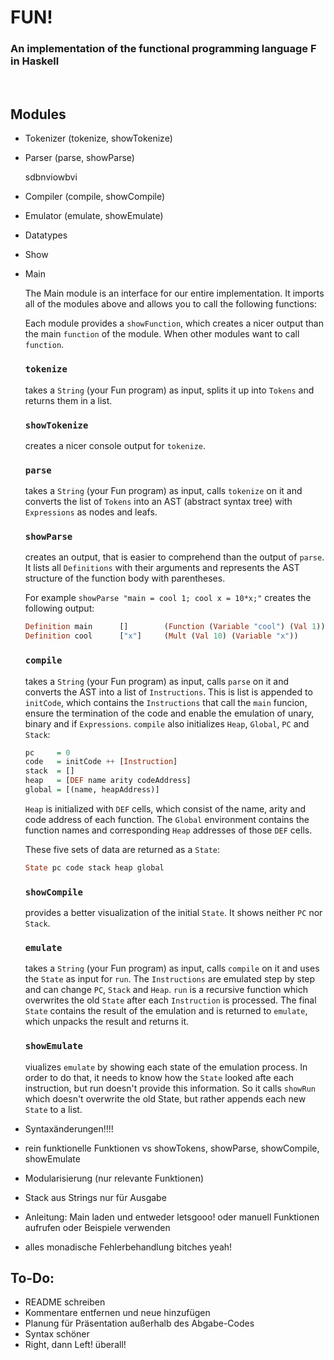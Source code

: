 
# FUN! 
### An implementation of the functional programming language F in Haskell
<br/>

## Modules

- Tokenizer (tokenize, showTokenize)
   
    
- Parser (parse, showParse)

  sdbnviowbvi
- Compiler (compile, showCompile)
- Emulator (emulate, showEmulate)
- Datatypes
- Show
- Main

    The Main module is an interface for our entire implementation. It imports all of the modules above and allows you to call the following functions:

    Each module provides a `showFunction`, which creates a nicer output than the main `function` of the module. When other modules want to call `function`.
    ### `tokenize`
    takes a `String` (your Fun program) as input, splits it up into `Tokens` and returns them in a list.
    
    ### `showTokenize`
    creates a nicer console output for `tokenize`.

    ### `parse`
    takes a `String` (your Fun program) as input, calls `tokenize` on it and converts the list of `Tokens` into an AST (abstract syntax tree) with `Expressions` as nodes and leafs.

    ### `showParse`
    creates an output, that is easier to comprehend than the output of `parse`. It lists all `Definitions` with their arguments and represents the AST structure of the function body with parentheses.
    
    For example `showParse "main = cool 1; cool x = 10*x;"`
    creates the following output:
    ```Haskell
    Definition main      []        (Function (Variable "cool") (Val 1))
    Definition cool      ["x"]     (Mult (Val 10) (Variable "x"))
    ```

    ### `compile`
    takes a `String` (your Fun program) as input, calls `parse` on it and converts the AST into a list of `Instructions`. This is list is appended to `initCode`, which contains the `Instructions` that call the `main` funcion, ensure the termination of the code and enable the emulation of unary, binary and if `Expressions`. `compile` also initializes `Heap`, `Global`, `PC` and `Stack`:
    ```Haskell
    pc     = 0
    code   = initCode ++ [Instruction]
    stack  = []
    heap   = [DEF name arity codeAddress]
    global = [(name, heapAddress)]
    ```
    `Heap` is initialized with `DEF` cells, which consist of the name, arity and code address of each function. The `Global` environment contains the function names and corresponding `Heap` addresses of those `DEF` cells.
    
    These five sets of data are returned as a `State`:
    ``` Haskell
    State pc code stack heap global
    ```

    ### `showCompile`
    provides a better visualization of the initial `State`. It shows neither `PC` nor `Stack`.

    ### `emulate`
    takes a `String` (your Fun program) as input, calls `compile` on it and uses the `State` as input for `run`. The `Instructions` are emulated step by step and can change `PC`, `Stack` and `Heap`. `run` is a recursive function which overwrites the old `State` after each `Instruction` is processed. The final `State` contains the result of the emulation and is returned to `emulate`, which unpacks the result and returns it.

    ### `showEmulate`
    viualizes `emulate` by showing each state of the emulation process. In order to do that, it needs to know how the `State` looked afte each instruction, but run doesn't provide this information. So it calls `showRun` which doesn't overwrite the old State, but rather appends each new `State` to a list.


- Syntaxänderungen!!!!
- rein funktionelle Funktionen vs showTokens, showParse, showCompile, showEmulate
- Modularisierung (nur relevante Funktionen)
- Stack aus Strings nur für Ausgabe
- Anleitung: Main laden und entweder letsgooo! oder manuell Funktionen aufrufen oder Beispiele verwenden
- alles monadische Fehlerbehandlung bitches yeah!

## To-Do:
- README schreiben
- Kommentare entfernen und neue hinzufügen
- Planung für Präsentation außerhalb des Abgabe-Codes
- Syntax schöner
- Right, dann Left! überall!